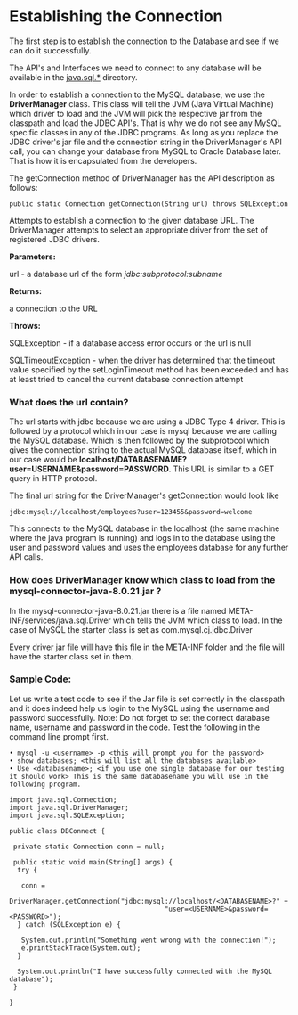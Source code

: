 # Establishing the Connection
The first step is to establish the connection to the Database and see if we can do it successfully.

The API's and Interfaces we need to connect to any database will be available in the [java.sql.*](URL 'https://docs.oracle.com/javase/8/docs/api/java/sql/package-summary.html') directory. 

In order to establish a connection to the MySQL database, we use the __DriverManager__ class. This class will tell the JVM (Java Virtual Machine) which driver to load and the JVM will pick the respective jar from the classpath and load the JDBC API's. That is why we do not see any MySQL specific classes in any of the JDBC programs. As long as you replace the JDBC driver's jar file and the connection string in the DriverManager's API call, you can change your database from MySQL to Oracle Database later. That is how it is encapsulated from the developers.

The getConnection method of DriverManager has the API description as follows:


`public static Connection getConnection(String url)
                                throws SQLException`
                                
Attempts to establish a connection to the given database URL. The DriverManager attempts to select an appropriate driver from the set of registered JDBC drivers.
	
 __Parameters:__
  
  url - a database url of the form _jdbc:subprotocol:subname_
  
__Returns:__

  a connection to the URL
  
__Throws:__

SQLException - if a database access error occurs or the url is null

SQLTimeoutException - when the driver has determined that the timeout value specified by the setLoginTimeout method has been exceeded and has at least tried to cancel the current database connection attempt
  

### What does the url contain?

The url starts with jdbc because we are using a JDBC Type 4 driver.
This is followed by a protocol which in our case is mysql because we are calling the MySQL database.
Which is then followed by the subprotocol which gives the connection string to the actual MySQL database itself, which in our case would be __localhost/DATABASENAME?user=USERNAME&password=PASSWORD__. This URL is similar to a GET query in HTTP protocol. 

The final url string for the DriverManager's getConnection would look like

`jdbc:mysql://localhost/employees?user=123455&password=welcome`

This connects to the MySQL database in the localhost (the same machine where the java program is running) and logs in to the database using the user and password values and uses the employees database for any further API calls.

### How does DriverManager know which class to load from the mysql-connector-java-8.0.21.jar ?
In the mysql-connector-java-8.0.21.jar there is a file named META-INF/services/java.sql.Driver which tells the JVM which class to load. In the case of MySQL the starter class is set as com.mysql.cj.jdbc.Driver

Every driver jar file will have this file in the META-INF folder and the file will have the starter class set in them. 


### Sample Code:
Let us write a test code to see if the Jar file is set correctly in the classpath and it does indeed help us login to the MySQL using the username and password successfully. 
Note: Do not forget to set the correct database name, username and password in the code. Test the following in the command line prompt first.

	• mysql -u <username> -p <this will prompt you for the password>
	• show databases; <this will list all the databases available>
	• Use <databasename>; <if you use one single database for our testing it should work> This is the same databasename you will use in the following program.
  
```
import java.sql.Connection;
import java.sql.DriverManager;
import java.sql.SQLException;

public class DBConnect {
 
 private static Connection conn = null;

 public static void main(String[] args) {
  try {
   
   conn =
           DriverManager.getConnection("jdbc:mysql://localhost/<DATABASENAME>?" +
                                       "user=<USERNAME>&password=<PASSWORD>");
  } catch (SQLException e) {
   
   System.out.println("Something went wrong with the connection!");
   e.printStackTrace(System.out);
  }

  System.out.println("I have successfully connected with the MySQL database");
 }

}
  ```
